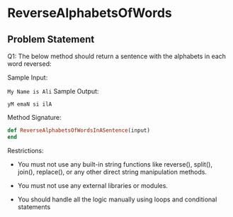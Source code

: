# ReverseAlphabetsOfWords

## Problem Statement

Q1: The below method should return a sentence with the alphabets in each word reversed:

Sample Input:

``My Name is Ali``
Sample Output:

``yM emaN si ilA``
 
Method Signature:

```ruby
def ReverseAlphabetsOfWordsInASentence(input)
end
``` 
Restrictions:

- You must not use any built-in string functions like reverse(), split(), join(), replace(), or any other direct string manipulation methods.

- You must not use any external libraries or modules.
- You should handle all the logic manually using loops and conditional statements